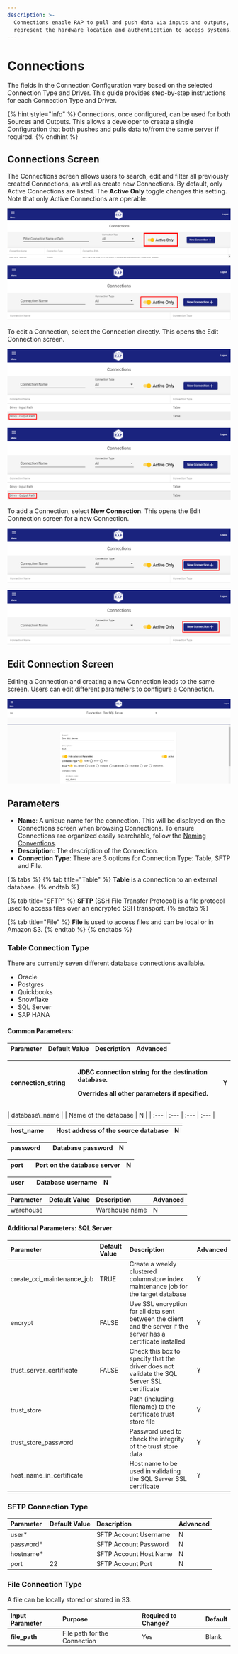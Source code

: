 ```yaml
---
description: >-
  Connections enable RAP to pull and push data via inputs and outputs, and
  represent the hardware location and authentication to access systems.
---
```


# Connections

The fields in the Connection Configuration vary based on the selected Connection Type and Driver. This guide provides step-by-step instructions for each Connection Type and Driver.

{% hint style="info" %}
Connections, once configured, can be used for both Sources and Outputs. This allows a developer to create a single Configuration that both pushes and pulls data to/from the same server if required.
{% endhint %}

## Connections Screen

The Connections screen allows users to search, edit and filter all previously created Connections, as well as create new Connections. By default, only Active Connections are listed. The **Active Only** toggle changes this setting. Note that only Active Connections are operable.

![Active Only Connections](../.gitbook/assets/active-only-connections.png)

![Connections - Active Only](../.gitbook/assets/image%20%2819%29.png)

To edit a Connection, select the Connection directly. This opens the Edit Connection screen.

![Connections - Select a Connection to Edit](../.gitbook/assets/image%20%28109%29.png)

![Connections - Select a Connection to Edit](../.gitbook/assets/image%20%28109%29.png)

To add a Connection, select **New Connection**. This opens the Edit Connection screen for a new Connection.

![Connections - New Connection](../.gitbook/assets/image%20%28243%29.png)

![Connections - New Connection](../.gitbook/assets/image%20%28243%29.png)

## Edit Connection Screen

Editing a Connection and creating a new Connection leads to the same screen. Users can edit different parameters to configure a Connection.

![Edit Connection](../.gitbook/assets/image%20%28157%29.png)

## Parameters

* **Name**: A unique name for the connection. This will be displayed on the Connections screen when browsing Connections. To ensure Connections are organized easily searchable, follow the [Naming Conventions](connections-configuration.md).
* **Description**: The description of the Connection.
* **Connection Type**: There are 3 options for Connection Type: Table, SFTP and File.

{% tabs %}
{% tab title="Table" %}
**Table** is a connection to an external database.
{% endtab %}

{% tab title="SFTP" %}
**SFTP** \(SSH File Transfer Protocol\) is a file protocol used to access files over an encrypted SSH transport.
{% endtab %}

{% tab title="File" %}
**File** is used to access files and can be local or in Amazon S3.
{% endtab %}
{% endtabs %}

### Table Connection Type

There are currently seven different database connections available.

* Oracle
* Postgres
* Quickbooks
* Snowflake
* SQL Server
* SAP HANA

#### Common Parameters:

| Parameter | Default Value | Description | Advanced |
| :--- | :--- | :--- | :--- |


<table>
  <thead>
    <tr>
      <th style="text-align:left">connection_string</th>
      <th style="text-align:left"></th>
      <th style="text-align:left">
        <p>JDBC connection string for the destination database.</p>
        <p>Overrides all other parameters if specified.</p>
      </th>
      <th style="text-align:left">Y</th>
    </tr>
  </thead>
  <tbody></tbody>
</table>| database\_name |  | Name of the database | N |
| :--- | :--- | :--- | :--- |


| host\_name |  | Host address of the source database | N |
| :--- | :--- | :--- | :--- |


| password |  | Database password | N |
| :--- | :--- | :--- | :--- |


| port |  | Port on the database server | N |
| :--- | :--- | :--- | :--- |


| user |  | Database username | N |
| :--- | :--- | :--- | :--- |


| Parameter | Default Value | Description | Advanced |
| :--- | :--- | :--- | :--- |
| warehouse |  | Warehouse name | N |

#### Additional Parameters: SQL Server

| Parameter | Default Value | Description | Advanced |
| :--- | :--- | :--- | :--- |
| create\_cci\_maintenance\_job | TRUE | Create a weekly clustered columnstore index maintenance job for the target database | Y |
| encrypt | FALSE | Use SSL encryption for all data sent between the client and the server if the server has a certificate installed | Y |
| trust\_server\_certificate | FALSE | Check this box to specify that the driver does not validate the SQL Server SSL certificate | Y |
| trust\_store |  | Path \(including filename\) to the certificate trust store file | Y |
| trust\_store\_password |  | Password used to check the integrity of the trust store data | Y |
| host\_name\_in\_certificate |  | Host name to be used in validating the SQL Server SSL certificate | Y |

### SFTP Connection Type

| Parameter | Default Value | Description | Advanced |
| :--- | :--- | :--- | :--- |
| user\* |  | SFTP Account Username | N |
| password\* |  | SFTP Account Password | N |
| hostname\* |  | SFTP Account Host Name | N |
| port | 22 | SFTP Account Port | N |

### File Connection Type

A file can be locally stored or stored in S3.

| Input Parameter | Purpose | Required to Change? | Default |
| :--- | :--- | :--- | :--- |
| **file\_path** | File path for the Connection | Yes | Blank |

